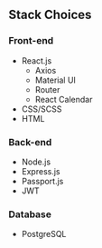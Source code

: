 ## Stack Choices

### Front-end
- React.js
  - Axios
  - Material UI
  - Router
  - React Calendar
- CSS/SCSS
- HTML


### Back-end
- Node.js
- Express.js
- Passport.js
- JWT

### Database
- PostgreSQL






